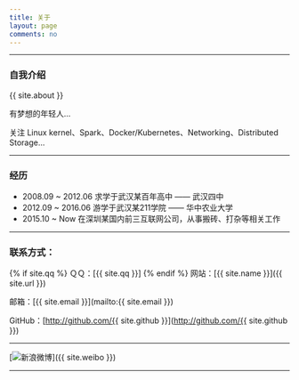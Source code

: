 ```yaml
---
title: 关于
layout: page
comments: no
---
```


---

### 自我介绍

{{ site.about }}

有梦想的年轻人...

关注 Linux kernel、Spark、Docker/Kubernetes、Networking、Distributed Storage...


---

### 经历

* 2008.09 ~ 2012.06 求学于武汉某百年高中 —— 武汉四中
* 2012.09 ~ 2016.06 游学于武汉某211学院 —— 华中农业大学
* 2015.10 ~ Now     在深圳某国内前三互联网公司，从事搬砖、打杂等相关工作


---

### 联系方式：

{% if site.qq %}
ＱＱ：[{{ site.qq }}]
{% endif %}
网站：[{{ site.name }}]({{ site.url }})

邮箱：[{{ site.email }}](mailto:{{ site.email }})

GitHub：[http://github.com/{{ site.github }}](http://github.com/{{ site.github }})

----

[![新浪微博](http://service.t.sina.com.cn/widget/qmd/6049751054/02345c5a/1.png)]({{ site.weibo }})

----
